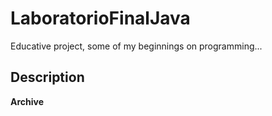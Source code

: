 # LaboratorioFinalJava

Educative project, some of my beginnings on programming...

## Description

__Archive__
